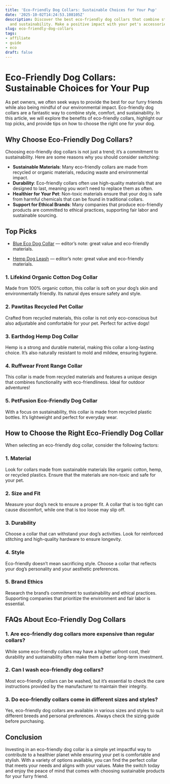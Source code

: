 ```yaml
---
title: 'Eco-Friendly Dog Collars: Sustainable Choices for Your Pup'
date: '2025-10-02T14:24:53.108105Z'
description: Discover the best eco-friendly dog collars that combine style, comfort,
  and sustainability. Make a positive impact with your pet's accessories.
slug: eco-friendly-dog-collars
tags:
- affiliate
- guide
- eco
draft: false
---
```


# Eco-Friendly Dog Collars: Sustainable Choices for Your Pup

As pet owners, we often seek ways to provide the best for our furry friends while also being mindful of our environmental impact. Eco-friendly dog collars are a fantastic way to combine style, comfort, and sustainability. In this article, we will explore the benefits of eco-friendly collars, highlight our top picks, and provide tips on how to choose the right one for your dog.

## Why Choose Eco-Friendly Dog Collars?

Choosing eco-friendly dog collars is not just a trend; it’s a commitment to sustainability. Here are some reasons why you should consider switching:

- **Sustainable Materials**: Many eco-friendly collars are made from recycled or organic materials, reducing waste and environmental impact.
- **Durability**: Eco-friendly collars often use high-quality materials that are designed to last, meaning you won’t need to replace them as often.
- **Healthier for Your Pet**: Non-toxic materials ensure that your dog is safe from harmful chemicals that can be found in traditional collars.
- **Support for Ethical Brands**: Many companies that produce eco-friendly products are committed to ethical practices, supporting fair labor and sustainable sourcing.

## Top Picks

- [Blue Eco Dog Collar](https://www.amazon.com/dp/B0B12345AB/?tag=ecopetguide-20) — editor’s note: great value and eco-friendly materials.

- [Hemp Dog Leash](https://www.amazon.com/dp/B08HEMP123/?tag=ecopetguide-20) — editor’s note: great value and eco-friendly materials.

### 1. **Lifekind Organic Cotton Dog Collar**  
Made from 100% organic cotton, this collar is soft on your dog’s skin and environmentally friendly. Its natural dyes ensure safety and style.

### 2. **Pawtitas Recycled Pet Collar**  
Crafted from recycled materials, this collar is not only eco-conscious but also adjustable and comfortable for your pet. Perfect for active dogs!

### 3. **Earthdog Hemp Dog Collar**  
Hemp is a strong and durable material, making this collar a long-lasting choice. It’s also naturally resistant to mold and mildew, ensuring hygiene.

### 4. **Ruffwear Front Range Collar**  
This collar is made from recycled materials and features a unique design that combines functionality with eco-friendliness. Ideal for outdoor adventures!

### 5. **PetFusion Eco-Friendly Dog Collar**  
With a focus on sustainability, this collar is made from recycled plastic bottles. It’s lightweight and perfect for everyday wear.

## How to Choose the Right Eco-Friendly Dog Collar

When selecting an eco-friendly dog collar, consider the following factors:

### 1. **Material**  
Look for collars made from sustainable materials like organic cotton, hemp, or recycled plastics. Ensure that the materials are non-toxic and safe for your pet.

### 2. **Size and Fit**  
Measure your dog’s neck to ensure a proper fit. A collar that is too tight can cause discomfort, while one that is too loose may slip off.

### 3. **Durability**  
Choose a collar that can withstand your dog’s activities. Look for reinforced stitching and high-quality hardware to ensure longevity.

### 4. **Style**  
Eco-friendly doesn’t mean sacrificing style. Choose a collar that reflects your dog’s personality and your aesthetic preferences.

### 5. **Brand Ethics**  
Research the brand’s commitment to sustainability and ethical practices. Supporting companies that prioritize the environment and fair labor is essential.

## FAQs About Eco-Friendly Dog Collars

### 1. **Are eco-friendly dog collars more expensive than regular collars?**  
While some eco-friendly collars may have a higher upfront cost, their durability and sustainability often make them a better long-term investment.

### 2. **Can I wash eco-friendly dog collars?**  
Most eco-friendly collars can be washed, but it’s essential to check the care instructions provided by the manufacturer to maintain their integrity.

### 3. **Do eco-friendly collars come in different sizes and styles?**  
Yes, eco-friendly dog collars are available in various sizes and styles to suit different breeds and personal preferences. Always check the sizing guide before purchasing.

## Conclusion

Investing in an eco-friendly dog collar is a simple yet impactful way to contribute to a healthier planet while ensuring your pet is comfortable and stylish. With a variety of options available, you can find the perfect collar that meets your needs and aligns with your values. Make the switch today and enjoy the peace of mind that comes with choosing sustainable products for your furry friend.